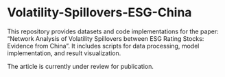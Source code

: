 # Volatility-Spillovers-ESG-China

This repository provides datasets and code implementations for the paper: “Network Analysis of Volatility Spillovers between ESG Rating Stocks: Evidence from China”. It includes scripts for data processing, model implementation, and result visualization.

The article is currently under review for publication.

